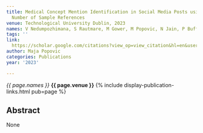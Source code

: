 ```yaml
---
title: Medical Concept Mention Identification in Social Media Posts using a Small
  Number of Sample References
venue: Technological University Dublin, 2023
names: V Nedumpozhimana, S Rautmare, M Gower, M Popovic, N Jain, P Buffini, ...
tags: ''
link: 
  https://scholar.google.com/citations?view_op=view_citation&hl=en&user=KdAV2Y0AAAAJ&pagesize=100&sortby=pubdate&citation_for_view=KdAV2Y0AAAAJ:evX43VCCuoAC
author: Maja Popovic
categories: Publications
year: '2023'

---
```


*{{ page.names }}*
**{{ page.venue }}**
{% include display-publication-links.html pub=page %}
## Abstract

None